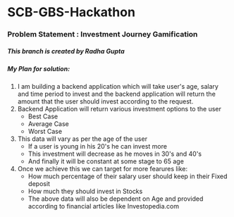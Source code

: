 # SCB-GBS-Hackathon
### Problem Statement : Investment Journey Gamification

##### This branch is created by Radha Gupta 


##### My Plan for solution:
1. I am building a backend application which will take user's age, salary and time period to invest and the backend application will return the amount that the user should invest according to the request.
2. Backend Application will return various investment options to the user 
    - Best Case
    - Average Case
    - Worst Case
3. This data will vary as per the age of the user
    - If a user is young in his 20's he can invest more 
    - This investment will decrease as he moves in 30's and 40's
    - And finally it will be constant at some stage to 65 age
4. Once we achieve this we can target for more fearures like:
    - How much percentage of their salary user should keep in their Fixed deposit
    - How much they should invest in Stocks
    - The above data will also be dependent on Age and provided according to financial articles like Investopedia.com
